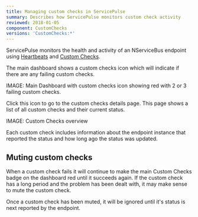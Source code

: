 ```yaml
---
title: Managing custom checks in ServicePulse
summary: Describes how ServicePulse monitors custom check activity
reviewed: 2018-01-05
component: CustomChecks
versions: 'CustomChecks:*'
---
```


ServicePulse monitors the health and activity of an NServiceBus endpoint using [Heartbeats](/monitoring/heartbeats/) and [Custom Checks](/monitoring/custom-checks/).

The main dashboard shows a custom checks icon which will indicate if there are any failing custom checks.

IMAGE: Main Dashboard with custom checks icon showing red with 2 or 3 failing custom checks. 

Click this icon to go to the custom checks details page. This page shows a list of all custom checks and their current status.

IMAGE: Custom Checks overview

Each custom check includes information about the endpoint instance that reported the status and how long ago the status was updated.


## Muting custom checks

When a custom check fails it will continue to make the main Custom Checks badge on the dashboard red until it succeeds again. If the custom check has a long period and the problem has been dealt with, it may make sense to mute the custom check. 

Once a custom check has been muted, it will be ignored until it's status is next reported by the endpoint.
